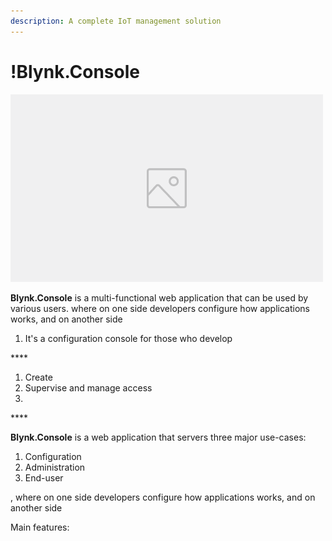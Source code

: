 ```yaml
---
description: A complete IoT management solution
---
```


# !Blynk.Console



![Screenshot of Blynk.Console](../../.gitbook/assets/image-placeholder.png)



**Blynk.Console** is a multi-functional web application that can be used by various users. where on one side developers configure how applications works, and on another side

1. It's a configuration console for those who develop 

\*\*\*\*

1. Create
2. Supervise and manage access
3. 
\*\*\*\*

**Blynk.Console** is a web application that servers three major use-cases:

1. Configuration
2. Administration
3. End-user



, where on one side developers configure how applications works, and on another side



Main features:

